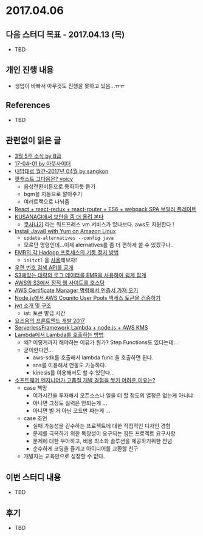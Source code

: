 # 2017.04.06

## 다음 스터디 목표 - 2017.04.13 (목)

* TBD

## 개인 진행 내용

* 생업이 바빠서 아무것도 진행을 못하고 있음...ㅠㅠ

## References

* TBD


## 관련없이 읽은 글

* [3월 5주 소식 by B급](http://jhrogue.blogspot.kr/2017/04/b-3-5.html)
* [17-04-01 by 아웃사이더](https://blog.outsider.ne.kr/1282)
* [내맘대로 월간-2017년 04월 by sangkon](http://www.sangkon.com/2017/04/04/sigamdream_monthly_2017_04/)
* [팟캐스트 그다음은? voicy](http://www.venturesquare.net/745348)
  * 음성전환버튼으로 통화하듯 듣기
  * bgm을 자동으로 깔아주기
  * 여러트랙으로 나눠줌
* [React + react-redux + react-router + ES6 + webpack SPA 보일러 플레이트](http://qiita.com/bmf_san/items/d311a837f55c3a893fcd)
* [KUSANAGI에서 보안을 좀 더 올려 본다](http://qiita.com/FoxBoxsnet/items/1f306ca0afdc58a9c2b4)
  * [쿠사나기](https://en.kusanagi.tokyo/) 라는 워드프레스 vm  서비스가 있나보다. aws도 지원한다 !
* [Install Java8 with Yum on Amazon Linux](http://qiita.com/dewaken/items/983caee175d595346672)
  * `update-alternatives --config java` 
  * 모르던 명령인데...이제 alernatives를 좀 더 편하게 쓸 수 있겠구나..
* [EMR의 각 Hadoop 프로세스의 기동 정지 방법](http://qiita.com/pioho07/items/190dc9beadc21449f734)
  * `initctl` 을 [사용](http://blog.sapzil.org/2014/08/12/upstart/)해보자! 
* [우편 번호 검색 API를 공개](http://qiita.com/imunew/items/e0fa4ed3e07f70ab40ab)
* [S3에있는 대량의 로그 데이터를 EMR을 사용하여 쉽게 집계](http://qiita.com/tachitechi/items/08cb15d4a076d203e75c)
* [AWS의 S3에서 정적 웹 사이트를 호스팅](http://qiita.com/naogify/items/fb0f2a88c0ba825f9366)
* [AWS Certificate Manager 명령에서 인증서 가져 오기](http://qiita.com/Kuchitama/items/a392a58e1f294d8a3432)
* [Node.js에서 AWS Cognito User Pools 액세스 토큰을 검증하기](http://qiita.com/devalon/items/721ef4bdec80e1e6847c)
* [jwt 소개 및 구조](https://velopert.com/2389)
  * iat: 토큰 발급 시간
* [요즈음의 프론트엔드 개발 2017](http://qiita.com/Lyude/items/783a972bace33002455c)
* [ServerlessFramework Lambda + node.js + AWS KMS](http://qiita.com/tin-machine/items/6556f1a459730604228d)
* [Lambda에서 Lambda를 호출하는 방법](http://seokjoonyun.blogspot.kr/2017/03/aws-lambda-lambda.html)
  * 왜? 이렇게까지 해야하는 이유가 뭔가? Step Functions도 있다는데...
  * 굳이한다면... 
    * aws-sdk를 호출해서 lambda func.을 호출하면 된다.
    * sns를 이용해서 연동도 가능하다.
    * kinesis를 이용해서도 할 수 있단다...
* [소프트웨어 엔지니어가 고품질 개발 경험을 쌓기 어려운 이유는?](http://finemoment.egloos.com/5318382)
  * case 책망
    * 여가시간을 투자해서 오픈소스나 일을 더 할 정도의 열정은 없는게 아니냐
    * 아니면 그정도 실력은 안되는게 ...
    * 아니면 별 거 아닌 코드만 짜는게 ...
  * case 조언
    * 실패 가능성을 감수하는 프로젝트에 대한 직접적인 디자인 경험
    * 문제를 극복하기 위한 독창성이 요구되는 힘든 프로젝트 요구사항
    * 문제에 대한 우아하고, 비용 최소화 솔루션을 제공하기위한 전념
    * 순수하게 코딩을 즐기고 아이디어를 교환할 친구
  * 개발자는 교육만으로 성장할 수 없다.




## 이번 스터디 내용

* TBD

## 후기

* TBD

